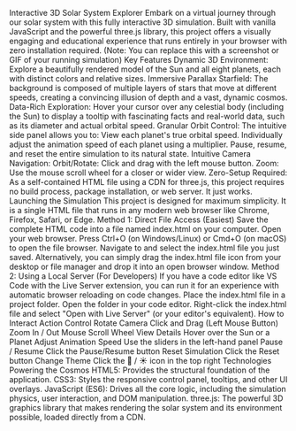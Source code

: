 Interactive 3D Solar System Explorer
Embark on a virtual journey through our solar system with this fully interactive 3D simulation. Built with vanilla JavaScript and the powerful three.js library, this project offers a visually engaging and educational experience that runs entirely in your browser with zero installation required.
(Note: You can replace this with a screenshot or GIF of your running simulation)
Key Features
Dynamic 3D Environment: Explore a beautifully rendered model of the Sun and all eight planets, each with distinct colors and relative sizes.
Immersive Parallax Starfield: The background is composed of multiple layers of stars that move at different speeds, creating a convincing illusion of depth and a vast, dynamic cosmos.
Data-Rich Exploration: Hover your cursor over any celestial body (including the Sun) to display a tooltip with fascinating facts and real-world data, such as its diameter and actual orbital speed.
Granular Orbit Control: The intuitive side panel allows you to:
View each planet's true orbital speed.
Individually adjust the animation speed of each planet using a multiplier.
Pause, resume, and reset the entire simulation to its natural state.
Intuitive Camera Navigation:
Orbit/Rotate: Click and drag with the left mouse button.
Zoom: Use the mouse scroll wheel for a closer or wider view.
Zero-Setup Required: As a self-contained HTML file using a CDN for three.js, this project requires no build process, package installation, or web server. It just works.
Launching the Simulation
This project is designed for maximum simplicity. It is a single HTML file that runs in any modern web browser like Chrome, Firefox, Safari, or Edge.
Method 1: Direct File Access (Easiest)
Save the complete HTML code into a file named index.html on your computer.
Open your web browser.
Press Ctrl+O (on Windows/Linux) or Cmd+O (on macOS) to open the file browser.
Navigate to and select the index.html file you just saved.
Alternatively, you can simply drag the index.html file icon from your desktop or file manager and drop it into an open browser window.
Method 2: Using a Local Server (For Developers)
If you have a code editor like VS Code with the Live Server extension, you can run it for an experience with automatic browser reloading on code changes.
Place the index.html file in a project folder.
Open the folder in your code editor.
Right-click the index.html file and select "Open with Live Server" (or your editor's equivalent).
How to Interact
Action	Control
Rotate Camera	Click and Drag (Left Mouse Button)
Zoom In / Out	Mouse Scroll Wheel
View Details	Hover over the Sun or a Planet
Adjust Animation Speed	Use the sliders in the left-hand panel
Pause / Resume	Click the Pause/Resume button
Reset Simulation	Click the Reset button
Change Theme	Click the 🌙 / ☀️ icon in the top right
Technologies Powering the Cosmos
HTML5: Provides the structural foundation of the application.
CSS3: Styles the responsive control panel, tooltips, and other UI overlays.
JavaScript (ES6): Drives all the core logic, including the simulation physics, user interaction, and DOM manipulation.
three.js: The powerful 3D graphics library that makes rendering the solar system and its environment possible, loaded directly from a CDN.